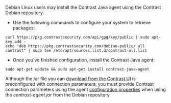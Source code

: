 <!--
title: "Download the Java Agent from the Contrast Debian Repository"
description: "Downloading the Java agent from our Debian Repository"
tags: "installation Java agent download debian ubuntu apt"
-->

Debian Linux users may install the Contrast Java agent using the Contrast Debian repository. 

* Use the following commands to configure your system to retrieve packages:

```console
curl https://pkg.contrastsecurity.com/api/gpg/key/public | sudo apt-key add -
echo "deb https://pkg.contrastsecurity.com/debian-public/ all contrast" | sudo tee /etc/apt/sources.list.d/contrast-all.list
```

* Once you've finished configuration, install the Contrast Java agent: 

```console
sudo apt-get update && sudo apt-get install contrast-java-agent
```

Although the *jar* file you can [download from the Contrast UI](installation-javastandard.html#contrast-ui) is preconfigured with connection parameters, you must provide Contrast connection parameters using the agent [configuration properties](installation-javaconfig.html) when using the *contrast-agent.jar* from the Debian repository.

